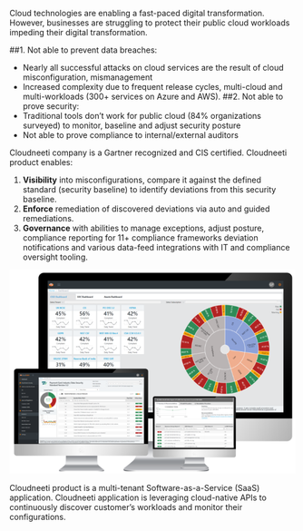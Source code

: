 
Cloud technologies are enabling a fast-paced digital transformation. However, businesses are struggling to protect their public cloud workloads impeding their digital transformation. 

##1.	Not able to prevent data breaches:
*	Nearly all successful attacks on cloud services are the result of cloud misconfiguration, mismanagement
*	Increased complexity due to frequent release cycles, multi-cloud and multi-workloads (300+ services on Azure and AWS).
##2.	Not able to prove security:
*	Traditional tools don’t work for public cloud (84% organizations surveyed) to monitor, baseline and adjust security posture
*	Not able to prove compliance to internal/external auditors

Cloudneeti company is a Gartner recognized and CIS certified. Cloudneeti product enables:

1.  **Visibility** into misconfigurations, compare it against the defined standard (security baseline) to identify deviations
from this security baseline.
2.  **Enforce** remediation of discovered deviations via auto and guided remediations.
3.  **Governance** with abilities to manage exceptions, adjust posture, compliance reporting for 11+ compliance frameworks
deviation notifications and various data-feed integrations with IT and compliance oversight tooling. 


![](images/15.png?raw=true)


Cloudneeti product is a multi-tenant Software-as-a-Service (SaaS) application. Cloudneeti application is leveraging cloud-native APIs to continuously discover customer’s workloads and monitor their configurations. 